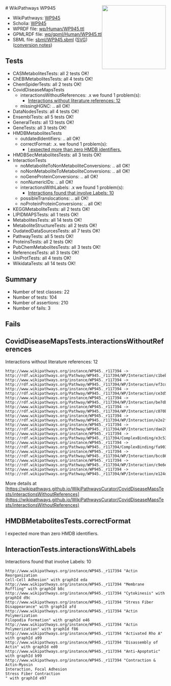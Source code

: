 <img style="float: right; width: 200px" src="../logo.png" />
# WikiPathways WP945

* WikiPathways: [WP945](https://identifiers.org/wikipathways:WP945)
* Scholia: [WP945](https://scholia.toolforge.org/wikipathways/WP945)
* WPRDF file: [wp/Human/WP945.ttl](../wp/Human/WP945.ttl)
* GPMLRDF file: [wp/gpml/Human/WP945.ttl](../wp/gpml/Human/WP945.ttl)
* SBML file: [sbml/WP945.sbml](../sbml/WP945.sbml) ([SVG](../sbml/WP945.svg)) ([conversion notes](../sbml/WP945.txt))

## Tests
* CASMetabolitesTests: all 2 tests OK!
* ChEBIMetabolitesTests: all 4 tests OK!
* ChemSpiderTests: all 2 tests OK!
* CovidDiseaseMapsTests
    * interactionsWithoutReferences: .x we found 1 problem(s):
        * [Interactions without literature references: 12](#9701cce3)
    * missingHGNC: .. all OK!
* DataNodesTests: all 4 tests OK!
* EnsemblTests: all 5 tests OK!
* GeneralTests: all 13 tests OK!
* GeneTests: all 3 tests OK!
* HMDBMetabolitesTests
    * outdatedIdentifiers: .. all OK!
    * correctFormat: .x. we found 1 problem(s):
        * [I expected more than zero HMDB identifiers.](#ad154c1e)
* HMDBSecMetabolitesTests: all 3 tests OK!
* InteractionTests
    * noMetaboliteToNonMetaboliteConversions: .. all OK!
    * noNonMetaboliteToMetaboliteConversions: .. all OK!
    * noGeneProteinConversions: .. all OK!
    * nonNumericIDs: .. all OK!
    * interactionsWithLabels: .x we found 1 problem(s):
        * [Interactions found that involve Labels: 10](#fe97a8b8)
    * possibleTranslocations: .. all OK!
    * noProteinProteinConversions: .. all OK!
* KEGGMetaboliteTests: all 2 tests OK!
* LIPIDMAPSTests: all 1 tests OK!
* MetabolitesTests: all 14 tests OK!
* MetaboliteStructureTests: all 2 tests OK!
* OudatedDataSourcesTests: all 7 tests OK!
* PathwayTests: all 5 tests OK!
* ProteinsTests: all 2 tests OK!
* PubChemMetabolitesTests: all 3 tests OK!
* ReferencesTests: all 3 tests OK!
* UniProtTests: all 4 tests OK!
* WikidataTests: all 14 tests OK!


## Summary

* Number of test classes: 22
* Number of tests: 104
* Number of assertions: 210
* Number of fails: 3

## Fails

<a name="9701cce3" />

## CovidDiseaseMapsTests.interactionsWithoutReferences

Interactions without literature references: 12
```
http://www.wikipathways.org/instance/WP945._r117394 -> http://rdf.wikipathways.org/Pathway/WP945._r117394/WP/Interaction/c1beb
http://www.wikipathways.org/instance/WP945._r117394 -> http://rdf.wikipathways.org/Pathway/WP945._r117394/WP/Interaction/ef3cd
http://www.wikipathways.org/instance/WP945._r117394 -> http://rdf.wikipathways.org/Pathway/WP945._r117394/WP/Interaction/ce3d5
http://www.wikipathways.org/instance/WP945._r117394 -> http://rdf.wikipathways.org/Pathway/WP945._r117394/WP/Interaction/be7db
http://www.wikipathways.org/instance/WP945._r117394 -> http://rdf.wikipathways.org/Pathway/WP945._r117394/WP/Interaction/c070b
http://www.wikipathways.org/instance/WP945._r117394 -> http://rdf.wikipathways.org/Pathway/WP945._r117394/WP/Interaction/e2e2f
http://www.wikipathways.org/instance/WP945._r117394 -> http://rdf.wikipathways.org/Pathway/WP945._r117394/WP/Interaction/dae20
http://www.wikipathways.org/instance/WP945._r117394 -> http://rdf.wikipathways.org/Pathway/WP945._r117394/ComplexBinding/e3c53
http://www.wikipathways.org/instance/WP945._r117394 -> http://rdf.wikipathways.org/Pathway/WP945._r117394/ComplexBinding/fa903
http://www.wikipathways.org/instance/WP945._r117394 -> http://rdf.wikipathways.org/Pathway/WP945._r117394/WP/Interaction/bcc86
http://www.wikipathways.org/instance/WP945._r117394 -> http://rdf.wikipathways.org/Pathway/WP945._r117394/WP/Interaction/c9e6e
http://www.wikipathways.org/instance/WP945._r117394 -> http://rdf.wikipathways.org/Pathway/WP945._r117394/WP/Interaction/e124d
```

More details at [https://wikipathways.github.io/WikiPathwaysCurator/CovidDiseaseMapsTests/interactionsWithoutReferences](https://wikipathways.github.io/WikiPathwaysCurator/CovidDiseaseMapsTests/interactionsWithoutReferences)

<a name="ad154c1e" />

## HMDBMetabolitesTests.correctFormat

I expected more than zero HMDB identifiers.
<a name="fe97a8b8" />

## InteractionTests.interactionsWithLabels

Interactions found that involve Labels: 10
```
http://www.wikipathways.org/instance/WP945._r117394 "Actin Reorganization
Cell-Cell Adhesion" with graphId eda
http://www.wikipathways.org/instance/WP945._r117394 "Membrane Ruffling" with graphId b8c
http://www.wikipathways.org/instance/WP945._r117394 "Cytokinesis" with graphId d9c
http://www.wikipathways.org/instance/WP945._r117394 "Stress Fiber
Disappearance" with graphId afd
http://www.wikipathways.org/instance/WP945._r117394 "Actin Polymerization
Filopodia Formation" with graphId e46
http://www.wikipathways.org/instance/WP945._r117394 "Actin Polymerization" with graphId f86
http://www.wikipathways.org/instance/WP945._r117394 "Activated Rho A" with graphId a99
http://www.wikipathways.org/instance/WP945._r117394 "Disassembly of Actin" with graphId ed0
http://www.wikipathways.org/instance/WP945._r117394 "Anti-Apoptotic" with graphId b99
http://www.wikipathways.org/instance/WP945._r117394 "Contraction & Actin-Myosin
Interaction, Focal Adhesion
Stress Fiber Contraction
" with graphId e97
```

